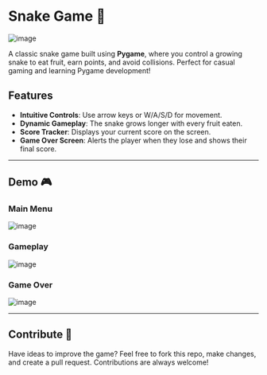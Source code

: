 # Snake Game 🐍
![image](https://github.com/user-attachments/assets/2ba28ec9-ee14-4dd8-be13-db67a791193c)


A classic snake game built using **Pygame**, where you control a growing snake to eat fruit, earn points, and avoid collisions. Perfect for casual gaming and learning Pygame development!

## Features
- **Intuitive Controls**: Use arrow keys or W/A/S/D for movement.
- **Dynamic Gameplay**: The snake grows longer with every fruit eaten.
- **Score Tracker**: Displays your current score on the screen.
- **Game Over Screen**: Alerts the player when they lose and shows their final score.

---

## Demo 🎮

### Main Menu
![image](https://github.com/user-attachments/assets/c1f3d155-c223-4a80-a25e-2298e63173c4)

### Gameplay
![image](https://github.com/user-attachments/assets/43c310e8-13dd-457a-befb-30cd839292c0)


### Game Over
![image](https://github.com/user-attachments/assets/ae4bd978-faa9-4432-87f0-ee9dfaca4928)



---

## Contribute 🤝
Have ideas to improve the game? Feel free to fork this repo, make changes, and create a pull request. Contributions are always welcome!
